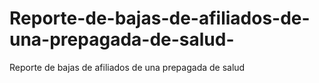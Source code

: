# Reporte-de-bajas-de-afiliados-de-una-prepagada-de-salud-
Reporte de bajas de afiliados de una prepagada de salud 
